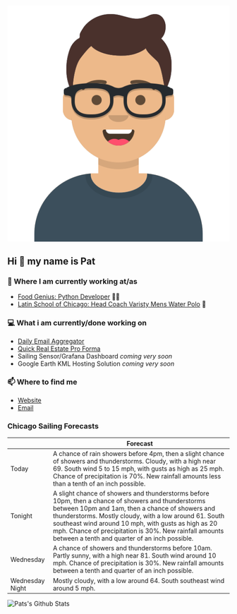 [![Social banner for p-j-falconer](https://raw.githubusercontent.com/P-J-FALCONER/P-J-FALCONER/master/assets/avataaars.svg)](https://patfalconer.com/)
## Hi :wave: my name is Pat

### 💼 Where I am currently working at/as
- [Food Genius: Python Developer](https://getfoodgenius.com/) 🍔🐍
- [Latin School of Chicago: Head Coach Varisty Mens Water Polo](https://www.latinschool.org/) 🤽


### 💻 What i am currently/done working on
 - [Daily Email Aggregator](https://github.com/P-J-FALCONER/dott_daily_mail)
 - [Quick Real Estate Pro Forma](https://github.com/P-J-FALCONER/henry)
 - Sailing Sensor/Grafana Dashboard *coming very soon*
 - Google Earth KML Hosting Solution *coming very soon*

### 📫 Where to find me
 - [Website](https://patfalconer.com/)
 - [Email](mailto:patrick.j.falconer@gmail.com)


### Chicago Sailing Forecasts
|   | Forecast  |
|---|---|
| Today | A chance of rain showers before 4pm, then a slight chance of showers and thunderstorms. Cloudy, with a high near 69. South wind 5 to 15 mph, with gusts as high as 25 mph. Chance of precipitation is 70%. New rainfall amounts less than a tenth of an inch possible. |
| Tonight | A slight chance of showers and thunderstorms before 10pm, then a chance of showers and thunderstorms between 10pm and 1am, then a chance of showers and thunderstorms. Mostly cloudy, with a low around 61. South southeast wind around 10 mph, with gusts as high as 20 mph. Chance of precipitation is 30%. New rainfall amounts between a tenth and quarter of an inch possible. |
| Wednesday | A chance of showers and thunderstorms before 10am. Partly sunny, with a high near 81. South wind around 10 mph. Chance of precipitation is 30%. New rainfall amounts between a tenth and quarter of an inch possible. |
| Wednesday Night | Mostly cloudy, with a low around 64. South southeast wind around 5 mph. |

![Pats's Github Stats](https://github-readme-stats.vercel.app/api?username=p-j-falconer&show_icons=true&theme=radical)
